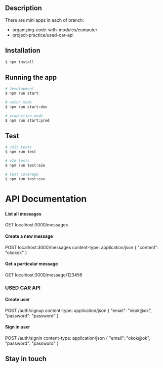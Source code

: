 ## Description
There are mini apps in each of branch:
- organizing-code-with-modules/computer
- project-practice/used-car-api
## Installation

```bash
$ npm install
```

## Running the app

```bash
# development
$ npm run start

# watch mode
$ npm run start:dev

# production mode
$ npm run start:prod
```

## Test

```bash
# unit tests
$ npm run test

# e2e tests
$ npm run test:e2e

# test coverage
$ npm run test:cov
```

# API Documentation
###
#### List all messages
GET localhost:3000/messages
#### Create a new message
POST localhost:3000/messages
content-type: application/json
{
    "content": "okokok"
}
#### Get a particular message
GET localhost:3000/message/123456


### USED CAR API
#### Create user
POST /auth/signup
content-type: application/json
{
    "email": "okok@ok",
    "password": "password"
}
#### Sign in user
POST /auth/signin
content-type: application/json
{
    "email": "okok@ok",
    "password": "password"
}
## Stay in touch
